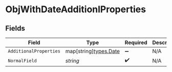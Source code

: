 # ObjWithDateAdditionlProperties


## Fields

| Field                                        | Type                                         | Required                                     | Description                                  |
| -------------------------------------------- | -------------------------------------------- | -------------------------------------------- | -------------------------------------------- |
| `AdditionalProperties`                       | map[string][types.Date](../../types/date.md) | :heavy_minus_sign:                           | N/A                                          |
| `NormalField`                                | *string*                                     | :heavy_check_mark:                           | N/A                                          |